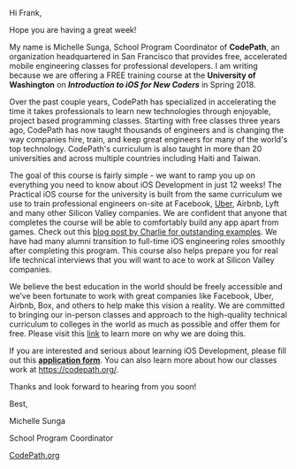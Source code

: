 Hi Frank,

Hope you are having a great week! 

My name is Michelle Sunga, School Program Coordinator of **CodePath**, an organization headquartered in San Francisco that provides free, accelerated mobile engineering classes for professional developers. I am writing because we are offering a FREE training course at the **University of Washington** on ***Introduction to iOS for New Coders*** in Spring 2018.

Over the past couple years, CodePath has specialized in accelerating the time it takes professionals to learn new technologies through enjoyable, project based programming classes. Starting with free classes three years ago, CodePath has now taught thousands of engineers and is changing the way companies hire, train, and keep great engineers for many of the world's top technology. CodePath's curriculum is also taught in more than 20 universities and across multiple countries including Haiti and Taiwan.

The goal of this course is fairly simple - we want to ramp you up on everything you need to know about iOS Development in just 12 weeks! The Practical iOS course for the university is built from the same curriculum we use to train professional engineers on-site at Facebook, [Uber](https://eng.uber.com/codepath-partnership/), Airbnb, Lyft and many other Silicon Valley companies. We are confident that anyone that completes the course will be able to comfortably build any app apart from games. Check out this [blog post by Charlie for outstanding examples](https://blog.codepath.com/2016/06/14/an-experiment-across-17-universities-shows-the-secret-to-diversifying-the-tech-industry/). We have had many alumni transition to full-time iOS engineering roles smoothly after completing this program. This course also helps prepare you for real life technical interviews that you will want to ace to work at Silicon Valley companies.

We believe the best education in the world should be freely accessible and we’ve been fortunate to work with great companies like Facebook, Uber, Airbnb, Box, and others to help make this vision a reality. We are committed to bringing our in-person classes and approach to the high-quality technical curriculum to colleges in the world as much as possible and offer them for free. Please visit this [link](http://codepath.com/about) to learn more on why we are doing this. 

If you are interested and serious about learning iOS Development, please fill out this [**application form**](https://goo.gl/forms/WEyMDld46xAO5Xxn2). You can also learn more about how our classes work at https://codepath.org/.

Thanks and look forward to hearing from you soon!

Best,

Michelle Sunga

School Program Coordinator

[CodePath.org](https://codepath.org/)
